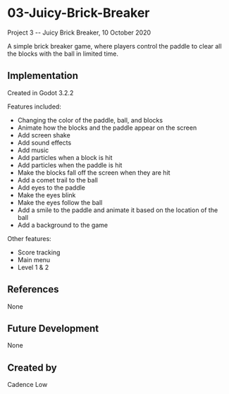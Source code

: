 # 03-Juicy-Brick-Breaker

Project 3 -- Juicy Brick Breaker, 10 October 2020

A simple brick breaker game, where players control the paddle to clear all the blocks with the ball in limited time.

## Implementation

Created in Godot 3.2.2

Features included:

+ Changing the color of the paddle, ball, and blocks
+ Animate how the blocks and the paddle appear on the screen
+ Add screen shake
+ Add sound effects
+ Add music
+ Add particles when a block is hit
+ Add particles when the paddle is hit
+ Make the blocks fall off the screen when they are hit
+ Add a comet trail to the ball
+ Add eyes to the paddle
+ Make the eyes blink
+ Make the eyes follow the ball
+ Add a smile to the paddle and animate it based on the location of the ball
+ Add a background to the game

Other features:

+ Score tracking
+ Main menu
+ Level 1 & 2

## References
None

## Future Development
None

## Created by
Cadence Low
